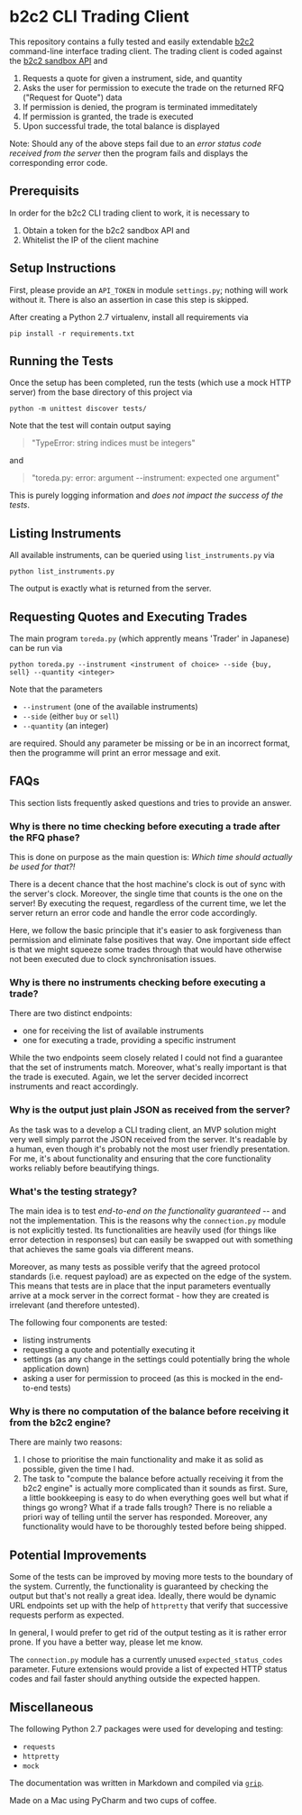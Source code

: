 # b2c2 CLI Trading Client

This repository contains a fully tested and easily extendable [b2c2](https://www.b2c2.com/) command-line interface trading client.
The trading client is coded against the [b2c2 sandbox API](https://sandboxapi.b2c2.net) and


1. Requests a quote for given a instrument, side, and quantity
2. Asks the user for permission to execute the trade on the returned RFQ ("Request for Quote") data
3. If permission is denied, the program is terminated immeditately
4. If permission is granted, the trade is executed
5. Upon successful trade, the total balance is displayed

Note: Should any of the above steps fail due to an _error status code received from the server_ then the program fails and displays the corresponding error code.


## Prerequisits


In order for the b2c2 CLI trading client to work, it is necessary to

1. Obtain a token for the b2c2 sandbox API and
2. Whitelist the IP of the client machine


## Setup Instructions

First, please provide an `API_TOKEN` in module `settings.py`; nothing will work without it. There is also an assertion in case this step is skipped.

After creating a Python 2.7 virtualenv, install all requirements via
```
pip install -r requirements.txt
```


## Running the Tests

Once the setup has been completed, run the tests (which use a mock HTTP server) from the base directory of this project via
```
python -m unittest discover tests/
```

Note that the test will contain output saying

> "TypeError: string indices must be integers"

and

>"toreda.py: error: argument --instrument: expected one argument"

This is purely logging information and _does not impact the success of the tests_.

## Listing Instruments

All available instruments, can be queried using `list_instruments.py` via
```
python list_instruments.py
```
The output is exactly what is returned from the server.


## Requesting Quotes and Executing Trades

The main program `toreda.py` (which apprently means 'Trader' in Japanese) can be run via
```
python toreda.py --instrument <instrument of choice> --side {buy, sell} --quantity <integer>
```
Note that the parameters

 - `--instrument` (one of the available instruments)
 - `--side` (either `buy` or `sell`)
 - `--quantity` (an integer)

are required. Should any parameter be missing or be in an incorrect format, then the programme will print an error message and exit.


## FAQs

This section lists frequently asked questions and tries to provide an answer.


### Why is there no time checking before executing a trade after the RFQ phase?

This is done on purpose as the main question is: _Which time should actually be used for that?!_

There is a decent chance that the host machine's clock is out of sync with the server's clock. Moreover, the single time that counts is the one on the server! By executing the request, regardless of the current time, we let the server return an error code and handle the error code accordingly.

Here, we follow the basic principle that it's easier to ask forgiveness than permission and eliminate false positives that way. One important side effect is that we might squeeze some trades through that would have otherwise not been executed due to clock synchronisation issues.


### Why is there no instruments checking before executing a trade?

There are two distinct endpoints:
 - one for receiving the list of available instruments
 - one for executing a trade, providing a specific instrument

While the two endpoints seem closely related I could not find a guarantee that the set of instruments match. Moreover, what's really important is that the trade is executed. Again, we let the server decided incorrect instruments and react accordingly.


### Why is the output just plain JSON as received from the server?

As the task was to a develop a CLI trading client, an MVP solution might very well simply parrot the JSON received from the server.
It's readable by a human, even though it's probably not the most user friendly presentation.
For me, it's about functionality and ensuring that the core functionality works reliably before beautifying things.


### What's the testing strategy?

The main idea is to test _end-to-end on the functionality guaranteed_ -- and not the implementation. This is the reasons why the `connection.py` module is not explicitly tested. Its functionalities are heavily used (for things like error detection in responses) but can easily be swapped out with something that achieves the same goals via different means.

Moreover, as many tests as possible verify that the agreed protocol standards (i.e. request payload) are as expected on the edge of the system. This means that tests are in place that the input parameters eventually arrive at a mock server in the correct format - how they are created is irrelevant (and therefore untested).

The following four components are tested:

 - listing instruments
 - requesting a quote and potentially executing it
 - settings (as any change in the settings could potentially bring the whole application down)
 - asking a user for permission to proceed (as this is mocked in the end-to-end tests)

### Why is there no computation of the balance before receiving it from the b2c2 engine?

There are mainly two reasons:

1. I chose to prioritise the main functionality and make it as solid as possible, given the time I had.
3. The task to "compute the balance before actually receiving it from the b2c2 engine" is actually more complicated than it sounds as first. Sure, a little bookkeeping is easy to do when everything goes well but what if things go wrong? What if a trade falls trough? There is no reliable a priori way of telling until the server has responded. Moreover, any functionality would have to be thoroughly tested before being shipped.


## Potential Improvements

Some of the tests can be improved by moving more tests to the boundary of the system. Currently, the functionality is guaranteed by checking the output but that's not really a great idea. Ideally, there would be dynamic URL endpoints set up with the help of `httpretty` that verify that successive requests perform as expected.

In general, I would prefer to get rid of the output testing as it is rather error prone. If you have a better way, please let me know.

The `connection.py` module has a currently unused `expected_status_codes` parameter. Future extensions would provide a list of expected HTTP status codes and fail faster should anything outside the expected happen.

## Miscellaneous

The following Python 2.7 packages were used for developing and testing:

- `requests`
- `httpretty`
- `mock`

The documentation was written in Markdown and compiled via [`grip`](https://github.com/joeyespo/grip).

Made on a Mac using PyCharm and two cups of coffee.
